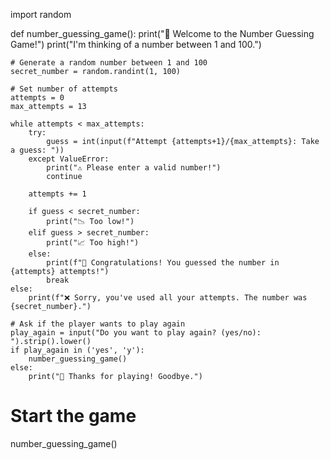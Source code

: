 import random

def number_guessing_game():
    print("🎯 Welcome to the Number Guessing Game!")
    print("I'm thinking of a number between 1 and 100.")
    
    # Generate a random number between 1 and 100
    secret_number = random.randint(1, 100)
    
    # Set number of attempts
    attempts = 0
    max_attempts = 13

    while attempts < max_attempts:
        try:
            guess = int(input(f"Attempt {attempts+1}/{max_attempts}: Take a guess: "))
        except ValueError:
            print("⚠️ Please enter a valid number!")
            continue
        
        attempts += 1

        if guess < secret_number:
            print("📉 Too low!")
        elif guess > secret_number:
            print("📈 Too high!")
        else:
            print(f"🎉 Congratulations! You guessed the number in {attempts} attempts!")
            break
    else:
        print(f"❌ Sorry, you've used all your attempts. The number was {secret_number}.")

    # Ask if the player wants to play again
    play_again = input("Do you want to play again? (yes/no): ").strip().lower()
    if play_again in ('yes', 'y'):
        number_guessing_game()
    else:
        print("👋 Thanks for playing! Goodbye.")

# Start the game
number_guessing_game()

